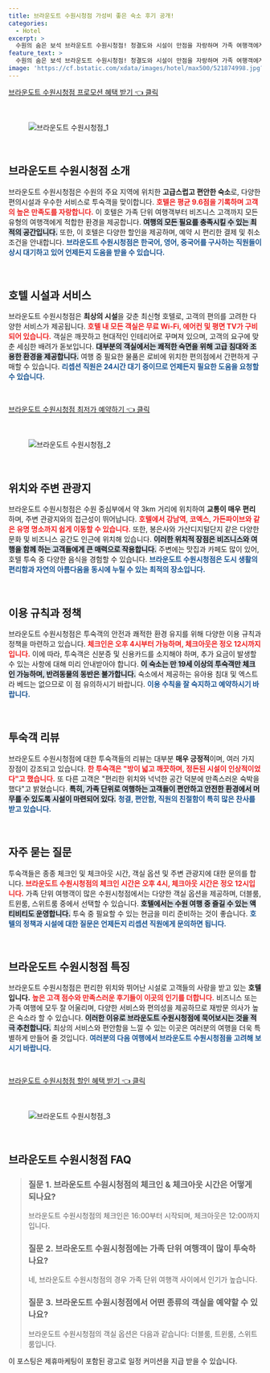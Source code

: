 ```yaml
---
title: 브라운도트 수원시청점 가성비 좋은 숙소 후기 공개!
categories:
  - Hotel
excerpt: >
  수원의 숨은 보석 브라운도트 수원시청점! 청결도와 시설이 만점을 자랑하며 가족 여행객에게 최적화된 공간입니다. 9.6의 높은 평점이 말해주는 완벽한 숙박 경험이 기다립니다!
feature_text: >
  수원의 숨은 보석 브라운도트 수원시청점! 청결도와 시설이 만점을 자랑하며 가족 여행객에게 최적화된 공간입니다. 9.6의 높은 평점이 말해주는 완벽한 숙박 경험이 기다립니다!
image: 'https://cf.bstatic.com/xdata/images/hotel/max500/521874998.jpg?k=c3d747cfe6fa3eb9b3cdcd57624d301130299c566ed6a52dcdc2e5eb25d629c4&o=&hp=1'
---
```


<p><a class="modoo-button" href="https://tinyurl.com/2xzglcp8" rel="nofollow noopener">브라운도트 수원시청점 프로모션 혜택 받기 👈 클릭</a></p><br/>
<figure class="image"><img alt="브라운도트 수원시청점_1" src="https://cf.bstatic.com/xdata/images/hotel/max1024x768/521874208.jpg?k=18bd7cbf8041a76e6109a0d3b40d989a99fac628483b8e9fdca9e0dc5683cfd1&amp;o=&amp;hp=1"/></figure><br/>

<h2 data-ke-size="size26" id="브라운도트_수원시청점_소개">브라운도트 수원시청점 소개</h2>
<p data-ke-size="size16">브라운도트 수원시청점은 수원의 주요 지역에 위치한 <b>고급스럽고 편안한 숙소</b>로, 다양한 편의시설과 우수한 서비스로 투숙객을 맞이합니다. <b><span style="color: #ee2323;">호텔은 평균 9.6점을 기록하며 고객의 높은 만족도를 자랑합니다.</span></b> 이 호텔은 가족 단위 여행객부터 비즈니스 고객까지 모든 유형의 여행객에게 적합한 환경을 제공합니다. <b><span style="background-color: #21538527;">여행의 모든 필요를 충족시킬 수 있는 최적의 공간입니다.</span></b> 또한, 이 호텔은 다양한 할인을 제공하며, 예약 시 편리한 결제 및 취소 조건을 안내합니다. <b><span style="color: #1a5490;">브라운도트 수원시청점은 한국어, 영어, 중국어를 구사하는 직원들이 상시 대기하고 있어 언제든지 도움을 받을 수 있습니다.</span></b></p>
<p data-ke-size="size16"> </p>
<h2 data-ke-size="size23" id="호텔_시설과_서비스">호텔 시설과 서비스</h2>
<p data-ke-size="size16">브라운도트 수원시청점은 <b>최상의 시설</b>을 갖춘 최신형 호텔로, 고객의 편의를 고려한 다양한 서비스가 제공됩니다. <b><span style="color: #ee2323;">호텔 내 모든 객실은 무료 Wi-Fi, 에어컨 및 평면 TV가 구비되어 있습니다.</span></b> 객실은 깨끗하고 현대적인 인테리어로 꾸며져 있으며, 고객의 요구에 맞춘 세심한 배려가 돋보입니다. <b><span style="background-color: #21538527;">대부분의 객실에서는 쾌적한 숙면을 위해 고급 침대와 조용한 환경을 제공합니다.</span></b> 여행 중 필요한 물품은 로비에 위치한 편의점에서 간편하게 구매할 수 있습니다. <b><span style="color: #1a5490;">리셉션 직원은 24시간 대기 중이므로 언제든지 필요한 도움을 요청할 수 있습니다.</span></b></p>
<p data-ke-size="size16"> </p>
<p><a class="modoo-button" href="https://tinyurl.com/2xzglcp8" rel="nofollow noopener">브라운도트 수원시청점 최저가 예약하기 👈 클릭</a></p><br/>
<figure class="image"><img alt="브라운도트 수원시청점_2" src="https://cf.bstatic.com/xdata/images/hotel/max500/521874998.jpg?k=c3d747cfe6fa3eb9b3cdcd57624d301130299c566ed6a52dcdc2e5eb25d629c4&amp;o=&amp;hp=1"/></figure><br/>
<h2 data-ke-size="size23" id="위치와_주변_관광지">위치와 주변 관광지</h2>
<p data-ke-size="size16">브라운도트 수원시청점은 수원 중심부에서 약 3km 거리에 위치하여 <b>교통이 매우 편리</b>하며, 주변 관광지와의 접근성이 뛰어납니다. <b><span style="color: #ee2323;">호텔에서 강남역, 코엑스, 가든파이브와 같은 유명 명소까지 쉽게 이동할 수 있습니다.</span></b> 또한, 봉은사와 가산디지털단지 같은 다양한 문화 및 비즈니스 공간도 인근에 위치해 있습니다. <b><span style="background-color: #21538527;">이러한 위치적 장점은 비즈니스와 여행을 함께 하는 고객들에게 큰 매력으로 작용합니다.</span></b> 주변에는 맛집과 카페도 많이 있어, 호텔 투숙 중 다양한 음식을 경험할 수 있습니다. <b><span style="color: #1a5490;">브라운도트 수원시청점은 도시 생활의 편리함과 자연의 아름다움을 동시에 누릴 수 있는 최적의 장소입니다.</span></b></p>
<p data-ke-size="size16"> </p>
<h2 data-ke-size="size23" id="이용_규칙과_정책">이용 규칙과 정책</h2>
<p data-ke-size="size16">브라운도트 수원시청점은 투숙객의 안전과 쾌적한 환경 유지를 위해 다양한 이용 규칙과 정책을 마련하고 있습니다. <b><span style="color: #ee2323;">체크인은 오후 4시부터 가능하며, 체크아웃은 정오 12시까지입니다.</span></b> 이에 따라, 투숙객은 신분증 및 신용카드를 소지해야 하며, 추가 요금이 발생할 수 있는 사항에 대해 미리 안내받아야 합니다. <b><span style="background-color: #21538527;">이 숙소는 만 19세 이상의 투숙객만 체크인 가능하며, 반려동물의 동반은 불가합니다.</span></b> 숙소에서 제공하는 유아용 침대 및 엑스트라 베드는 없으므로 이 점 유의하시기 바랍니다. <b><span style="color: #1a5490;">이용 수칙을 잘 숙지하고 예약하시기 바랍니다.</span></b></p>
<p data-ke-size="size16"> </p>
<h2 data-ke-size="size26" id="투숙객_리뷰">투숙객 리뷰</h2>
<p data-ke-size="size16">브라운도트 수원시청점에 대한 투숙객들의 리뷰는 대부분 <b>매우 긍정적</b>이며, 여러 가지 장점이 강조되고 있습니다. <b><span style="color: #ee2323;">한 투숙객은 "방이 넓고 깨끗하며, 정돈된 시설이 인상적이었다"고 했습니다.</span></b> 또 다른 고객은 "편리한 위치와 넉넉한 공간 덕분에 만족스러운 숙박을 했다"고 밝혔습니다. <b><span style="background-color: #21538527;">특히, 가족 단위로 여행하는 고객들이 편안하고 안전한 환경에서 머무를 수 있도록 시설이 마련되어 있다.</span></b> <b><span style="color: #1a5490;">청결, 편안함, 직원의 친절함이 특히 많은 찬사를 받고 있습니다.</span></b></p>
<p data-ke-size="size16"> </p>
<h2 data-ke-size="size23" id="자주_묻는_질문">자주 묻는 질문</h2>
<p data-ke-size="size16">투숙객들은 종종 체크인 및 체크아웃 시간, 객실 옵션 및 주변 관광지에 대한 문의를 합니다. <b><span style="color: #ee2323;">브라운도트 수원시청점의 체크인 시간은 오후 4시, 체크아웃 시간은 정오 12시입니다.</span></b> 가족 단위 여행객이 많은 수원시청점에서는 다양한 객실 옵션을 제공하며, 더블룸, 트윈룸, 스위트룸 중에서 선택할 수 있습니다. <b><span style="background-color: #21538527;">호텔에서는 수원 여행 중 즐길 수 있는 액티비티도 운영합니다.</span></b> 투숙 중 필요할 수 있는 현금을 미리 준비하는 것이 좋습니다. <b><span style="color: #1a5490;">호텔의 정책과 시설에 대한 질문은 언제든지 리셉션 직원에게 문의하면 됩니다.</span></b></p>
<p data-ke-size="size16"> </p>
<h2 data-ke-size="size26" id="브라운도트_수원시청점_특징">브라운도트 수원시청점 특징</h2>
<p data-ke-size="size16">브라운도트 수원시청점은 편리한 위치와 뛰어난 시설로 고객들의 사랑을 받고 있는 <b>호텔입니다.</b> <b><span style="color: #ee2323;">높은 고객 점수와 만족스러운 후기들이 이곳의 인기를 더합니다.</span></b> 비즈니스 또는 가족 여행에 모두 잘 어울리며, 다양한 서비스와 편의성을 제공하므로 재방문 의사가 높은 숙소라 할 수 있습니다. <b><span style="background-color: #21538527;">이러한 이유로 브라운도트 수원시청점에 묵어보시는 것을 적극 추천합니다.</span></b> 최상의 서비스와 편안함을 느낄 수 있는 이곳은 여러분의 여행을 더욱 특별하게 만들어 줄 것입니다. <b><span style="color: #1a5490;">여러분의 다음 여행에서 브라운도트 수원시청점을 고려해 보시기 바랍니다.</span></b></p>
<p data-ke-size="size16"> </p>

<p><a class="modoo-button" href="https://tinyurl.com/2xzglcp8" rel="nofollow noopener">브라운도트 수원시청점 할인 혜택 받기 👈 클릭</a></p><br>

<figure class="image"><img src="https://cf.bstatic.com/xdata/images/hotel/max500/521874198.jpg?k=4826b9439ad72cd1b7d639d2f80eb8e7d95f43ac5a41c6b86d1fd1c63ba77438&o=&hp=1" alt="브라운도트 수원시청점_3"></figure><br>
<h2 id="브라운도트 수원시청점_FAQ">브라운도트 수원시청점 FAQ</h2>
<div itemscope="" itemtype="https://schema.org/FAQPage"> <blockquote> <div itemscope="" itemprop="mainEntity" itemtype="https://schema.org/Question"> <h3 id="질문_1" itemprop="name">질문 1. 브라운도트 수원시청점의 체크인 & 체크아웃 시간은 어떻게 되나요?</h3> <div itemscope="" itemprop="acceptedAnswer" itemtype="https://schema.org/Answer"> <span itemprop="text"> <p>브라운도트 수원시청점의 체크인은 16:00부터 시작되며, 체크아웃은 12:00까지 입니다.</p> </span> </div> </div> <div itemscope="" itemprop="mainEntity" itemtype="https://schema.org/Question"> <h3 id="질문_2" itemprop="name">질문 2. 브라운도트 수원시청점에는 가족 단위 여행객이 많이 투숙하나요?</h3> <div itemscope="" itemprop="acceptedAnswer" itemtype="https://schema.org/Answer"> <span itemprop="text"> <p>네, 브라운도트 수원시청점의 경우 가족 단위 여행객 사이에서 인기가 높습니다.</p> </span> </div> </div> <div itemscope="" itemprop="mainEntity" itemtype="https://schema.org/Question"> <h3 id="질문_3" itemprop="name">질문 3. 브라운도트 수원시청점에서 어떤 종류의 객실을 예약할 수 있나요?</h3> <div itemscope="" itemprop="acceptedAnswer" itemtype="https://schema.org/Answer"> <span itemprop="text"> <p>브라운도트 수원시청점의 객실 옵션은 다음과 같습니다: 더블룸, 트윈룸, 스위트룸입니다.</p> </span> </div> </div> </blockquote> </div><p>이 포스팅은 제휴마케팅이 포함된 광고로 일정 커미션을 지급 받을 수 있습니다.</p>

